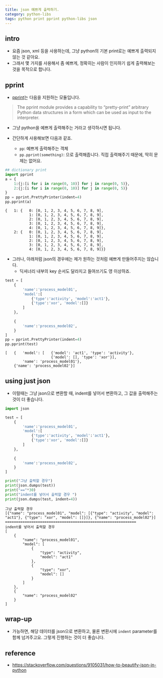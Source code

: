```yaml
---
title: json 예쁘게 출력하기. 
category: python-libs
tags: python print pprint python-libs json
---
```


## intro 

- 요즘 json, xml 등을 사용하는데, 그냥 python의 기본 print로는 예쁘게 출력되지 않는 것 같아요. 
- 그래서 몇 가지를 사용해서 좀 예쁘게, 정확히는 사람이 인지하기 쉽게 출력해보는 것을 목적으로 합니다. 

## pprint 

- [pprint](https://docs.python.org/3.2/library/pprint.html)는 다음을 지원하는 모듈입니다. 

> The pprint module provides a capability to “pretty-print” arbitrary Python data structures in a form which can be used as input to the interpreter. 

- 그냥 python을 예쁘게 출력해주는 거라고 생각하시면 됩니다. 

- 간단하게 사용해보면 다음과 같죠. 
    - `pp`: 예쁘게 출력해주는 객체 
    - `pp.pprint(something)`: 으로 출력해줍니다. 직접 출력해주기 때문에, 딱히 문제는 없어요. 

```python
## dictionary print
import pprint
a = {
    1:{j:[i for i in range(0, 10)] for j in range(0, 5)}, 
    2:{j:[i for i in range(0, 10)] for j in range(0, 5)}
}
pp = pprint.PrettyPrinter(indent=4)
pp.pprint(a)
```

```
{   1: {   0: [0, 1, 2, 3, 4, 5, 6, 7, 8, 9],
           1: [0, 1, 2, 3, 4, 5, 6, 7, 8, 9],
           2: [0, 1, 2, 3, 4, 5, 6, 7, 8, 9],
           3: [0, 1, 2, 3, 4, 5, 6, 7, 8, 9],
           4: [0, 1, 2, 3, 4, 5, 6, 7, 8, 9]},
    2: {   0: [0, 1, 2, 3, 4, 5, 6, 7, 8, 9],
           1: [0, 1, 2, 3, 4, 5, 6, 7, 8, 9],
           2: [0, 1, 2, 3, 4, 5, 6, 7, 8, 9],
           3: [0, 1, 2, 3, 4, 5, 6, 7, 8, 9],
           4: [0, 1, 2, 3, 4, 5, 6, 7, 8, 9]}}
```

- 그러나, 아래처럼 json의 경우에는 제가 원하는 것처럼 예쁘게 만들어주지는 않습니다. 
    - 딕셔너리 내부의 key 순서도 달라지고 들여쓰기도 영 이상하죠. 


```python
test = [
    {
        'name':'process_model01', 
        'model':[
            {'type':'activity', 'model':'act1'}, 
            {'type':'xor', 'model':[]}
        ]
    }, 
    
    {
        'name':'process_model02', 
    }
]
pp = pprint.PrettyPrinter(indent=4)
pp.pprint(test)
```

```
[   {   'model': [   {'model': 'act1', 'type': 'activity'},
                     {'model': [], 'type': 'xor'}],
        'name': 'process_model01'},
    {'name': 'process_model02'}]
```

## using just json

- 이럴때는 그냥 json으로 변환할 때, indent를 넣어서 변환하고, 그 값을 출력해주는 것이 더 좋습니다. 

```python
import json

test = [
    {
        'name':'process_model01', 
        'model':[
            {'type':'activity', 'model':'act1'}, 
            {'type':'xor', 'model':[]}
        ]
    }, 
    
    {
        'name':'process_model02', 
    }
]

print("그냥 출력할 경우")
print(json.dumps(test))
print("=="*30)
print("indent를 넣어서 출력할 경우 ")
print(json.dumps(test, indent=4))
```


```
그냥 출력할 경우
[{"name": "process_model01", "model": [{"type": "activity", "model": "act1"}, {"type": "xor", "model": []}]}, {"name": "process_model02"}]
============================================================
indent를 넣어서 출력할 경우 
[
    {
        "name": "process_model01",
        "model": [
            {
                "type": "activity",
                "model": "act1"
            },
            {
                "type": "xor",
                "model": []
            }
        ]
    },
    {
        "name": "process_model02"
    }
]
```


## wrap-up

- 가능하면, 해당 데이터를 json으로 변환하고, 물론 변환시에 `indent` parameter를 함께 넘겨주고요. 그렇게 진행하는 것이 더 좋습니다. 



## reference 

- <https://stackoverflow.com/questions/9105031/how-to-beautify-json-in-python>